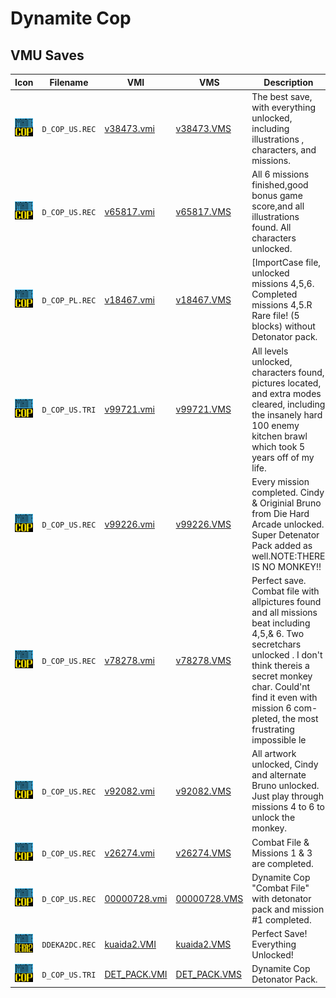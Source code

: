 # Dynamite Cop

## VMU Saves

| Icon | Filename | VMI | VMS | Description |
|------|----------|-----|-----|-------------|
| ![Dynamite Cop](../icons/D_COP_US.REC.GIF) | `D_COP_US.REC` | [v38473.vmi](v38473.vmi) | [v38473.VMS](v38473.VMS) | The best save, with everything unlocked, including illustrations , characters,  and missions.  |
| ![Dynamite Cop](../icons/D_COP_US.REC.GIF) | `D_COP_US.REC` | [v65817.vmi](v65817.vmi) | [v65817.VMS](v65817.VMS) | All 6 missions finished,good bonus game score,and all illustrations found. All characters unlocked.  |
| ![Dynamite Cop](../icons/D_COP_PL.REC.GIF) | `D_COP_PL.REC` | [v18467.vmi](v18467.vmi) | [v18467.VMS](v18467.VMS) | [ImportCase file, unlocked missions 4,5,6. Completed missions 4,5.R Rare file! (5 blocks) without Detonator pack.  |
| ![Dynamite Cop](../icons/D_COP_US.TRI.GIF) | `D_COP_US.TRI` | [v99721.vmi](v99721.vmi) | [v99721.VMS](v99721.VMS) | All levels unlocked, characters found, pictures located, and extra modes cleared, including the insanely hard 100 enemy kitchen brawl which took 5 years off of my life.  |
| ![Dynamite Cop](../icons/D_COP_US.REC.GIF) | `D_COP_US.REC` | [v99226.vmi](v99226.vmi) | [v99226.VMS](v99226.VMS) | Every mission completed. Cindy & Originial Bruno from Die Hard Arcade unlocked. Super Detenator Pack added as well.NOTE:THERE IS NO MONKEY!!  |
| ![Dynamite Cop](../icons/D_COP_US.REC.GIF) | `D_COP_US.REC` | [v78278.vmi](v78278.vmi) | [v78278.VMS](v78278.VMS) | Perfect save. Combat file with allpictures found and all missions beat including 4,5,& 6. Two secretchars unlocked . I don't think thereis a secret monkey char. Could'nt find it even with mission 6 com-pleted, the most frustrating impossible le |
| ![Dynamite Cop](../icons/D_COP_US.REC.GIF) | `D_COP_US.REC` | [v92082.vmi](v92082.vmi) | [v92082.VMS](v92082.VMS) | All artwork unlocked, Cindy and alternate Bruno unlocked. Just play through missions 4 to 6 to unlock the monkey.  |
| ![Dynamite Cop](../icons/D_COP_US.REC.GIF) | `D_COP_US.REC` | [v26274.vmi](v26274.vmi) | [v26274.VMS](v26274.VMS) | Combat File & Missions 1 & 3 are completed.  |
| ![Dynamite Cop](../icons/D_COP_US.REC.GIF) | `D_COP_US.REC` | [00000728.vmi](00000728.vmi) | [00000728.VMS](00000728.VMS) | Dynamite Cop "Combat File" with detonator pack and mission #1 completed.  |
| ![Dynamite Cop](../icons/DDEKA2DC.REC.GIF) | `DDEKA2DC.REC` | [kuaida2.VMI](kuaida2.VMI) | [kuaida2.VMS](kuaida2.VMS) | Perfect Save! Everything Unlocked! |
| ![Dynamite Cop](../icons/D_COP_US.TRI.GIF) | `D_COP_US.TRI` | [DET_PACK.VMI](DET_PACK.VMI) | [DET_PACK.VMS](DET_PACK.VMS) | Dynamite Cop Detonator Pack. |
